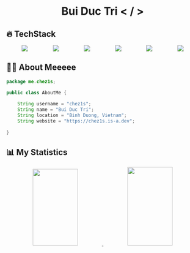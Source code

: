 <h1 align="center">
  <b> Bui Duc Tri < / > </b>
</h1>

## 🔥 **TechStack**

<div align="center" style="display: flex; justify-content: space-evenly; gap: 25px; flex-wrap: wrap;">
    <img src="https://img.shields.io/badge/Java-bd4234?style=for-the-badge&logo=openjdk&logoColor=bd4234&labelColor=282828">
    <img src="https://img.shields.io/badge/-Javascript-yellow?style=for-the-badge&logo=javascript&logoColor=yellow&labelColor=282828">
    <img src="https://img.shields.io/badge/-Lua-00007f?style=for-the-badge&logo=lua&logoColor=white&labelColor=282828">
    <img src="https://img.shields.io/badge/-MariaDB-c0765a?style=for-the-badge&logo=mariadb&logoColor=white&labelColor=282828">
    <img src="https://img.shields.io/badge/GitHub-fff?style=for-the-badge&logo=github&logoColor=black&labelColor=282828">
    <img src="https://img.shields.io/badge/PHP-4F5D95?style=for-the-badge&logo=php&logoColor=white&labelColor=282828">
</div>

## 👨‍💻 **About Meeeee**
```java
package me.chez1s;

public class AboutMe {
    
    String username = "chez1s";
    String name = "Bui Duc Tri";
    String location = "Binh Duong, Vietnam";
    String website = "https://chez1s.is-a.dev";
    
}
```

## 📊 My Statistics

<p align="center">
  <a href="https://yeume-enterprise.edu.vn/">
    <img width="48.5%" height="200px" src="https://github-readme-stats.vercel.app/api?username=TRIBUI106&show_icons=true&theme=gruvbox&hide_border=true" />
    <img width="48.5%" height="205px" src="https://github-readme-streak-stats-tribui106s-projects.vercel.app?user=TRIBUI106&theme=gruvbox&hide_border=true&date_format=j%2Fn%5B%2FY%5D" />
  </a>
</p>
